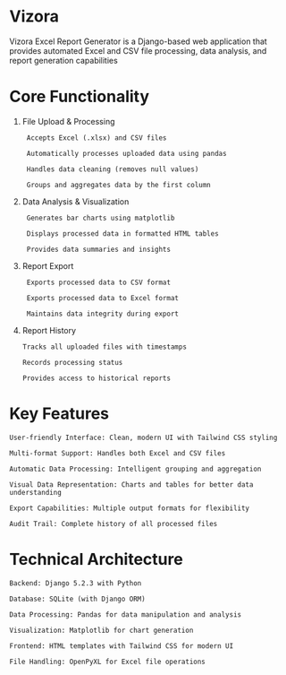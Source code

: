 # Vizora
Vizora Excel Report Generator is a Django-based web application that provides automated Excel and CSV file processing, data analysis, and report generation capabilities

# Core Functionality
1) File Upload & Processing
   
        Accepts Excel (.xlsx) and CSV files
   
        Automatically processes uploaded data using pandas
   
        Handles data cleaning (removes null values)
   
        Groups and aggregates data by the first column
   
3) Data Analysis & Visualization
   
        Generates bar charts using matplotlib
   
        Displays processed data in formatted HTML tables
   
        Provides data summaries and insights

   
4) Report Export
   
        Exports processed data to CSV format
   
        Exports processed data to Excel format
   
        Maintains data integrity during export
5) Report History
   
       Tracks all uploaded files with timestamps
   
       Records processing status
   
       Provides access to historical reports

# Key Features

    User-friendly Interface: Clean, modern UI with Tailwind CSS styling
    
    Multi-format Support: Handles both Excel and CSV files
    
    Automatic Data Processing: Intelligent grouping and aggregation
    
    Visual Data Representation: Charts and tables for better data understanding
    
    Export Capabilities: Multiple output formats for flexibility
    
    Audit Trail: Complete history of all processed files

# Technical Architecture
    Backend: Django 5.2.3 with Python
    
    Database: SQLite (with Django ORM)
    
    Data Processing: Pandas for data manipulation and analysis
    
    Visualization: Matplotlib for chart generation
    
    Frontend: HTML templates with Tailwind CSS for modern UI
    
    File Handling: OpenPyXL for Excel file operations
